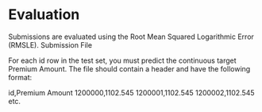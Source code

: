 # Evaluation

Submissions are evaluated using the Root Mean Squared Logarithmic Error (RMSLE).
Submission File

For each id row in the test set, you must predict the continuous target Premium Amount. The file should contain a header and have the following format:

id,Premium Amount
1200000,1102.545
1200001,1102.545
1200002,1102.545
etc.
